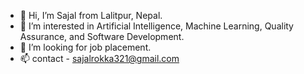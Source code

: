 - 👋 Hi, I’m Sajal from Lalitpur, Nepal.
- 👀 I’m interested in Artificial Intelligence, Machine Learning, Quality Assurance, and Software Development.
- 🤔 I’m looking for job placement. 
- 📫 contact - sajalrokka321@gmail.com


<!--
**me-sajal/me-sajal** is a ✨ _special_ ✨ repository because its `README.md` (this file) appears on your GitHub profile.

Here are some ideas to get you started:

- 🔭 I’m currently working on ...
- 🌱 I’m currently learning ...
- 👯 I’m looking to collaborate on ...
- 🤔 I’m looking for help with ...
- 💬 Ask me about ...
- 📫 How to reach me: ...
- 😄 Pronouns: ...
- ⚡ Fun fact: ...
-->
